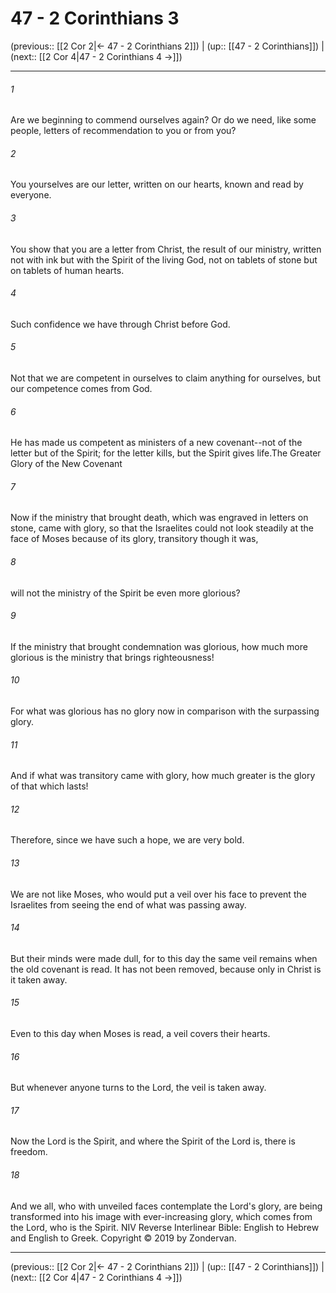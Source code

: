 # 47 - 2 Corinthians 3

(previous:: [[2 Cor 2|← 47 - 2 Corinthians 2]]) | (up:: [[47 - 2 Corinthians]]) | (next:: [[2 Cor 4|47 - 2 Corinthians 4 →]])

***


###### 1 
Are we beginning to commend ourselves again? Or do we need, like some people, letters of recommendation to you or from you? 

###### 2 
You yourselves are our letter, written on our hearts, known and read by everyone. 

###### 3 
You show that you are a letter from Christ, the result of our ministry, written not with ink but with the Spirit of the living God, not on tablets of stone but on tablets of human hearts. 

###### 4 
Such confidence we have through Christ before God. 

###### 5 
Not that we are competent in ourselves to claim anything for ourselves, but our competence comes from God. 

###### 6 
He has made us competent as ministers of a new covenant--not of the letter but of the Spirit; for the letter kills, but the Spirit gives life.The Greater Glory of the New Covenant 

###### 7 
Now if the ministry that brought death, which was engraved in letters on stone, came with glory, so that the Israelites could not look steadily at the face of Moses because of its glory, transitory though it was, 

###### 8 
will not the ministry of the Spirit be even more glorious? 

###### 9 
If the ministry that brought condemnation was glorious, how much more glorious is the ministry that brings righteousness! 

###### 10 
For what was glorious has no glory now in comparison with the surpassing glory. 

###### 11 
And if what was transitory came with glory, how much greater is the glory of that which lasts! 

###### 12 
Therefore, since we have such a hope, we are very bold. 

###### 13 
We are not like Moses, who would put a veil over his face to prevent the Israelites from seeing the end of what was passing away. 

###### 14 
But their minds were made dull, for to this day the same veil remains when the old covenant is read. It has not been removed, because only in Christ is it taken away. 

###### 15 
Even to this day when Moses is read, a veil covers their hearts. 

###### 16 
But whenever anyone turns to the Lord, the veil is taken away. 

###### 17 
Now the Lord is the Spirit, and where the Spirit of the Lord is, there is freedom. 

###### 18 
And we all, who with unveiled faces contemplate the Lord's glory, are being transformed into his image with ever-increasing glory, which comes from the Lord, who is the Spirit. NIV Reverse Interlinear Bible: English to Hebrew and English to Greek. Copyright © 2019 by Zondervan.

***

(previous:: [[2 Cor 2|← 47 - 2 Corinthians 2]]) | (up:: [[47 - 2 Corinthians]]) | (next:: [[2 Cor 4|47 - 2 Corinthians 4 →]])
